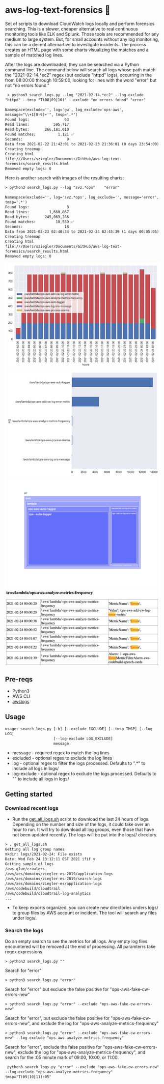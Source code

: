 # aws-log-text-forensics 🔎

Set of scripts to download CloudWatch logs locally and perform forensics searching. This is a slower, cheaper alternative to real continuous monitoring tools like ELK and Splunk. Those tools are recommended for any medium to large system. But, for small accounts without any log monitoring, this can be a decent alternartive to investigate incidents. The process creates an HTML page with some charts visualizing the matches and a sample of matched log lines.

After the logs are downloaded, they can be searched via a Python command line. The command below will search all logs whose path match the "2021-02-14.*ec2" regex (but exclude "httpd" logs), occurring in the from 08:00:00 through 10:59:00, looking for lines with the word "error" but not "no errors found."

```
 > python3 search_logs.py --log "2021-02-14.*ec2" --log-exclude "httpd" --tmsp "T(08|09|10)" --exclude "no errors found" "error"

Namespace(exclude='', log='gw', log_exclude='ops-aws', message="\\+1[0-9]+'", tmsp='.*')
Found logs:                63
Read lines:           595,717
Read bytes:       266,181,010
Found matches:          1,121 ✅
Seconds:                    9
Data from 2021-02-22 21:42:01 to 2021-02-23 21:36:01 (0 days 23:54:00)
Creating treemap
Creating html
file:///Users/sziegler/Documents/GitHub/aws-log-text-forensics/search_results.html
Removed empty logs: 0
```

Here is another search with images of the resulting charts:
```
> python3 search_logs.py --log "svz.*ops"    "error"

Namespace(exclude='', log='svz.*ops', log_exclude='', message='error', tmsp='.*')
Found logs:                 8
Read lines:         1,660,867
Read bytes:       245,063,286
Found matches:         18,589 ✅
Seconds:                   18
Data from 2021-02-23 02:40:34 to 2021-02-24 02:45:39 (1 days 00:05:05)
Creating treemap
Creating html
file:///Users/sziegler/Documents/GitHub/aws-log-text-forensics/search_results.html
Removed empty logs: 0
```

![](docs/search_date_histogram.png)
![](docs/log_counts.png)
![](docs/treemap.png)
![](docs/sample_log_lines.png)
## Pre-reqs
- Python3
- AWS CLI
- [awslogs](https://github.com/jorgebastida/awslogs) 


## Usage
```
usage: search_logs.py [-h] [--exclude EXCLUDE] [--tmsp TMSP] [--log LOG]
                      [--log-exclude LOG_EXCLUDE]
                      message
```

* message - required regex to match the log lines
* excluded - optional regex to exclude the log lines
* log - optional regex to filter the logs processed. Defaults to ".*" to include all logs in logs/
* log-exclude - optional regex to exclude the logs processed. Defaults to "" to include all logs in logs/


## Getting started
### Download recent logs
- Run the [get_all_logs.sh](get_all_logs.sh) script to download the last 24 hours of logs. Depending on the number and size of the logs, it could take over an hour to run. It will try to download all log groups, even those that have not been updated recently. The logs will be put into the logs/<date>/ directory. 
```
> . get_all_logs.sh
Getting all log group names
mkdir: logs/2021-02-24: File exists
Date: Wed Feb 24 13:12:11 EST 2021 ifif y
Getting sample of logs
/aws-glue/crawlers
/aws/aes/domains/ziegler-es-2019/application-logs
/aws/aes/domains/ziegler-es-2019/search-logs
/aws/aes/domains/ziegler-es/application-logs
/aws/codebuild/cloudtrail
/aws/codebuild/cloudtrail-log-analytics
...
```
- To keep exports organized, you can create new directories unders logs/ to group files by AWS account or incident. The tool will search any files under logs/. 

### Search the logs
Do an empty search to see the metrics for all logs. Any empty log files encountered will be removed at the end of processing. All paramterrs take regex expressions.
```
> python3 search_logs.py ""
```

Search for "error"
```
> python3 search_logs.py "error"
```

Search for "error" but exclude the false positive for "ops-aws-fake-cw-errors-new"
```
> python3 search_logs.py "error" --exclude "ops-aws-fake-cw-errors-new"
```

Search for "error", but exclude the false positive for "ops-aws-fake-cw-errors-new", and exclude the log for "ops-aws-analyze-metrics-frequency"
```
> python3 search_logs.py "error" --exclude "ops-aws-fake-cw-errors-new" --log-exclude "ops-aws-analyze-metrics-frequency"
```

Search for "error", exclude the false positive for "ops-aws-fake-cw-errors-new", exclude the log for "ops-aws-analyze-metrics-frequency", and search for the :05 minute mark of 09:00, 10:00, or 11:00.
```
 python3 search_logs.py "error" --exclude "ops-aws-fake-cw-errors-new" --log-exclude "ops-aws-analyze-metrics-frequency" tmsp="T(09|10|11):05"
 ```


